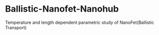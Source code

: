 # Ballistic-Nanofet-Nanohub
Temperature and length dependent parametric study of NanoFet(Ballistic Transport)
